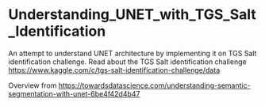 # Understanding_UNET_with_TGS_Salt_Identification

An attempt to understand UNET architecture by implementing it on TGS Salt identification challenge.
Read about the TGS Salt identification challenge 
https://www.kaggle.com/c/tgs-salt-identification-challenge/data

Overview from
https://towardsdatascience.com/understanding-semantic-segmentation-with-unet-6be4f42d4b47
